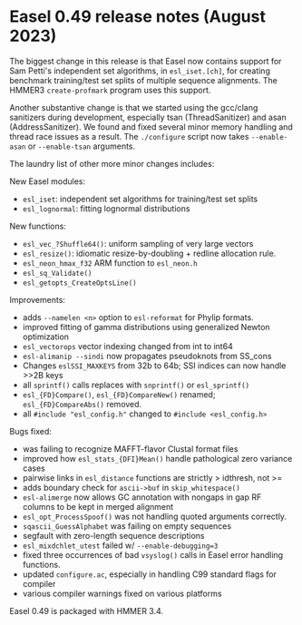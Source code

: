 # Easel 0.49 release notes (August 2023)

The biggest change in this release is that Easel now contains support
for Sam Petti's independent set algorithms, in `esl_iset.[ch]`, for
creating benchmark training/test set splits of multiple sequence
alignments. The HMMER3 `create-profmark` program uses this support.

Another substantive change is that we started using the gcc/clang
sanitizers during development, especially tsan (ThreadSanitizer) and
asan (AddressSanitizer). We found and fixed several minor memory
handling and thread race issues as a result. The `./configure` script
now takes `--enable-asan` or `--enable-tsan` arguments.

The laundry list of other more minor changes includes:

New Easel modules:
- `esl_iset`: independent set algorithms for training/test set splits
- `esl_lognormal`: fitting lognormal distributions

New functions:
- `esl_vec_?Shuffle64()`: uniform sampling of very large vectors
- `esl_resize()`: idiomatic resize-by-doubling + redline allocation rule.
- `esl_neon_hmax_f32` ARM function to `esl_neon.h`
- `esl_sq_Validate()` 
- `esl_getopts_CreateOptsLine()`

Improvements:
- adds `--namelen <n>` option to `esl-reformat` for Phylip formats.
- improved fitting of gamma distributions using generalized Newton optimization
- `esl_vectorops` vector indexing changed from int to int64
- `esl-alimanip --sindi` now propagates pseudoknots from SS_cons
- Changes `eslSSI_MAXKEYS` from 32b to 64b; SSI indices can now handle >>2B keys
- all `sprintf()` calls replaces with `snprintf()` or `esl_sprintf()` 
- `esl_{FD}Compare()`, `esl_{FD}CompareNew()` renamed; `esl_{FD}CompareAbs()` removed.
- all `#include "esl_config.h"` changed to `#include <esl_config.h>`

Bugs fixed:
- was failing to recognize MAFFT-flavor Clustal format files
- improved how `esl_stats_{DFI}Mean()` handle pathological zero variance cases
- pairwise links in `esl_distance` functions are strictly > idthresh, not >=
- adds boundary check for `ascii->buf` in `skip_whitespace()`
- `esl-alimerge` now allows GC annotation with nongaps in gap RF columns to be kept in merged alignment
- `esl_opt_ProcessSpoof()` was not handling quoted arguments correctly. 
- `sqascii_GuessAlphabet` was failing on empty sequences
- segfault with zero-length sequence descriptions
- `esl_mixdchlet_utest` failed w/ `--enable-debugging=3` 
- fixed three occurrences of bad `vsyslog()` calls in Easel error handling functions. 
- updated `configure.ac`, especially in handling C99 standard flags for compiler
- various compiler warnings fixed on various platforms


Easel 0.49 is packaged with HMMER 3.4.



